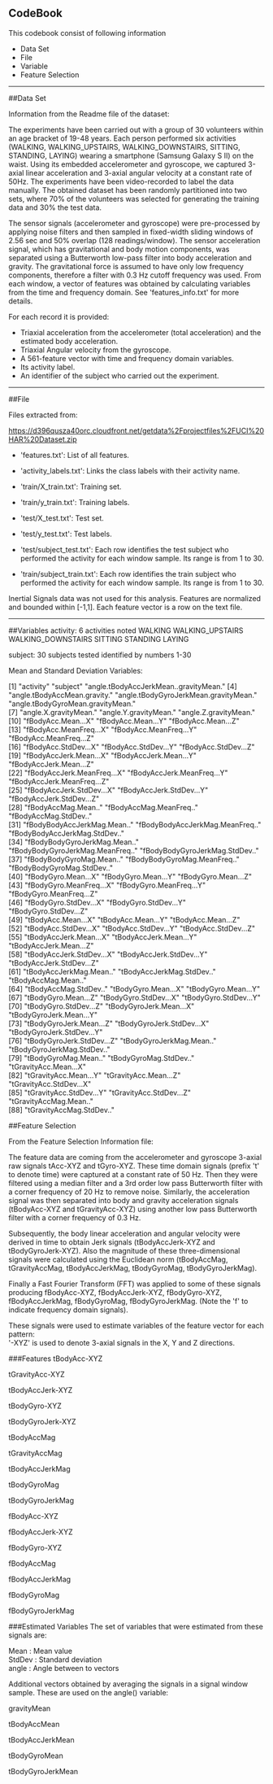 ## CodeBook

This codebook consist of following information

* Data Set
* File
* Variable
* Feature Selection


******
##Data Set

Information from the Readme file of the dataset:

The experiments have been carried out with a group of 30 volunteers within an age bracket of 19-48 years. Each person performed six activities (WALKING, WALKING_UPSTAIRS, WALKING_DOWNSTAIRS, SITTING, STANDING, LAYING) wearing a smartphone (Samsung Galaxy S II) on the waist. Using its embedded accelerometer and gyroscope, we captured 3-axial linear acceleration and 3-axial angular velocity at a constant rate of 50Hz. The experiments have been video-recorded to label the data manually. The obtained dataset has been randomly partitioned into two sets, where 70% of the volunteers was selected for generating the training data and 30% the test data. 

The sensor signals (accelerometer and gyroscope) were pre-processed by applying noise filters and then sampled in fixed-width sliding windows of 2.56 sec and 50% overlap (128 readings/window). The sensor acceleration signal, which has gravitational and body motion components, was separated using a Butterworth low-pass filter into body acceleration and gravity. The gravitational force is assumed to have only low frequency components, therefore a filter with 0.3 Hz cutoff frequency was used. From each window, a vector of features was obtained by calculating variables from the time and frequency domain. See 'features_info.txt' for more details. 

For each record it is provided:

- Triaxial acceleration from the accelerometer (total acceleration) and the estimated body acceleration.
- Triaxial Angular velocity from the gyroscope. 
- A 561-feature vector with time and frequency domain variables. 
- Its activity label. 
- An identifier of the subject who carried out the experiment.
                
 
******

##File

Files extracted from: 

https://d396qusza40orc.cloudfront.net/getdata%2Fprojectfiles%2FUCI%20HAR%20Dataset.zip

- 'features.txt': List of all features.

- 'activity_labels.txt': Links the class labels with their activity name.

- 'train/X_train.txt': Training set.

- 'train/y_train.txt': Training labels.

- 'test/X_test.txt': Test set.

- 'test/y_test.txt': Test labels.

- 'test/subject_test.txt': Each row identifies the test subject who performed the activity for each window sample. Its range is from 1 to 30. 

- 'train/subject_train.txt': Each row identifies the train subject who performed the activity for each window sample. Its range is from 1 to 30. 

Inertial Signals data was not used for this analysis.
Features are normalized and bounded within [-1,1].
Each feature vector is a row on the text file.

******

##Variables
activity: 6 activities noted 
WALKING
WALKING_UPSTAIRS
WALKING_DOWNSTAIRS
SITTING
STANDING
LAYING

subject: 30 subjects tested
identified by numbers 1-30

 
Mean and Standard Deviation Variables:

 [1] "activity"                             "subject"                              "angle.tBodyAccJerkMean..gravityMean."
 [4] "angle.tBodyAccMean.gravity."          "angle.tBodyGyroJerkMean.gravityMean." "angle.tBodyGyroMean.gravityMean."    
 [7] "angle.X.gravityMean."                 "angle.Y.gravityMean."                 "angle.Z.gravityMean."                
[10] "fBodyAcc.Mean...X"                    "fBodyAcc.Mean...Y"                    "fBodyAcc.Mean...Z"                   
[13] "fBodyAcc.MeanFreq...X"                "fBodyAcc.MeanFreq...Y"                "fBodyAcc.MeanFreq...Z"               
[16] "fBodyAcc.StdDev...X"                  "fBodyAcc.StdDev...Y"                  "fBodyAcc.StdDev...Z"                 
[19] "fBodyAccJerk.Mean...X"                "fBodyAccJerk.Mean...Y"                "fBodyAccJerk.Mean...Z"               
[22] "fBodyAccJerk.MeanFreq...X"            "fBodyAccJerk.MeanFreq...Y"            "fBodyAccJerk.MeanFreq...Z"           
[25] "fBodyAccJerk.StdDev...X"              "fBodyAccJerk.StdDev...Y"              "fBodyAccJerk.StdDev...Z"             
[28] "fBodyAccMag.Mean.."                   "fBodyAccMag.MeanFreq.."               "fBodyAccMag.StdDev.."                
[31] "fBodyBodyAccJerkMag.Mean.."           "fBodyBodyAccJerkMag.MeanFreq.."       "fBodyBodyAccJerkMag.StdDev.."        
[34] "fBodyBodyGyroJerkMag.Mean.."          "fBodyBodyGyroJerkMag.MeanFreq.."      "fBodyBodyGyroJerkMag.StdDev.."       
[37] "fBodyBodyGyroMag.Mean.."              "fBodyBodyGyroMag.MeanFreq.."          "fBodyBodyGyroMag.StdDev.."           
[40] "fBodyGyro.Mean...X"                   "fBodyGyro.Mean...Y"                   "fBodyGyro.Mean...Z"                  
[43] "fBodyGyro.MeanFreq...X"               "fBodyGyro.MeanFreq...Y"               "fBodyGyro.MeanFreq...Z"              
[46] "fBodyGyro.StdDev...X"                 "fBodyGyro.StdDev...Y"                 "fBodyGyro.StdDev...Z"                
[49] "tBodyAcc.Mean...X"                    "tBodyAcc.Mean...Y"                    "tBodyAcc.Mean...Z"                   
[52] "tBodyAcc.StdDev...X"                  "tBodyAcc.StdDev...Y"                  "tBodyAcc.StdDev...Z"                 
[55] "tBodyAccJerk.Mean...X"                "tBodyAccJerk.Mean...Y"                "tBodyAccJerk.Mean...Z"               
[58] "tBodyAccJerk.StdDev...X"              "tBodyAccJerk.StdDev...Y"              "tBodyAccJerk.StdDev...Z"             
[61] "tBodyAccJerkMag.Mean.."               "tBodyAccJerkMag.StdDev.."             "tBodyAccMag.Mean.."                  
[64] "tBodyAccMag.StdDev.."                 "tBodyGyro.Mean...X"                   "tBodyGyro.Mean...Y"                  
[67] "tBodyGyro.Mean...Z"                   "tBodyGyro.StdDev...X"                 "tBodyGyro.StdDev...Y"                
[70] "tBodyGyro.StdDev...Z"                 "tBodyGyroJerk.Mean...X"               "tBodyGyroJerk.Mean...Y"              
[73] "tBodyGyroJerk.Mean...Z"               "tBodyGyroJerk.StdDev...X"             "tBodyGyroJerk.StdDev...Y"            
[76] "tBodyGyroJerk.StdDev...Z"             "tBodyGyroJerkMag.Mean.."              "tBodyGyroJerkMag.StdDev.."           
[79] "tBodyGyroMag.Mean.."                  "tBodyGyroMag.StdDev.."                "tGravityAcc.Mean...X"                
[82] "tGravityAcc.Mean...Y"                 "tGravityAcc.Mean...Z"                 "tGravityAcc.StdDev...X"              
[85] "tGravityAcc.StdDev...Y"               "tGravityAcc.StdDev...Z"               "tGravityAccMag.Mean.."               
[88] "tGravityAccMag.StdDev.."             
                
 
##Feature Selection

From the Feature Selection Information file:

The feature data are coming from the accelerometer and gyroscope 3-axial raw signals tAcc-XYZ and tGyro-XYZ. These time domain signals (prefix 't' to denote time) were captured at a constant rate of 50 Hz. Then they were filtered using a median filter and a 3rd order low pass Butterworth filter with a corner frequency of 20 Hz to remove noise. Similarly, the acceleration signal was then separated into body and gravity acceleration signals (tBodyAcc-XYZ and tGravityAcc-XYZ) using another low pass Butterworth filter with a corner frequency of 0.3 Hz. 

Subsequently, the body linear acceleration and angular velocity were derived in time to obtain Jerk signals (tBodyAccJerk-XYZ and tBodyGyroJerk-XYZ). Also the magnitude of these three-dimensional signals were calculated using the Euclidean norm (tBodyAccMag, tGravityAccMag, tBodyAccJerkMag, tBodyGyroMag, tBodyGyroJerkMag). 

Finally a Fast Fourier Transform (FFT) was applied to some of these signals producing fBodyAcc-XYZ, fBodyAccJerk-XYZ, fBodyGyro-XYZ, fBodyAccJerkMag, fBodyGyroMag, fBodyGyroJerkMag. (Note the 'f' to indicate frequency domain signals). 

These signals were used to estimate variables of the feature vector for each pattern:  
'-XYZ' is used to denote 3-axial signals in the X, Y and Z directions.
                
                 
 
###Features
tBodyAcc-XYZ

tGravityAcc-XYZ

tBodyAccJerk-XYZ

tBodyGyro-XYZ

tBodyGyroJerk-XYZ

tBodyAccMag

tGravityAccMag

tBodyAccJerkMag

tBodyGyroMag

tBodyGyroJerkMag

fBodyAcc-XYZ

fBodyAccJerk-XYZ

fBodyGyro-XYZ

fBodyAccMag

fBodyAccJerkMag

fBodyGyroMag

fBodyGyroJerkMag
                
 
###Estimated Variables
The set of variables that were estimated from these signals are: 
                
Mean    : Mean value                   
StdDev  : Standard deviation                   
angle   : Angle between to vectors

Additional vectors obtained by averaging the signals in a signal window sample. These are used on the angle() variable:

gravityMean

tBodyAccMean

tBodyAccJerkMean

tBodyGyroMean

tBodyGyroJerkMean
